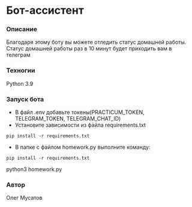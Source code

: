 # Бот-ассистент
### Описание
Благодаря этому боту вы можете отледить статус домашней работы. 
Статус домашней работы раз в 10 минут будет приходить вам в телеграм
### Техногии
Python 3.9
### Запуск бота
- В файл .env добавьте токены(PRACTICUM_TOKEN, TELEGRAM_TOKEN, TELEGRAM_CHAT_ID)
- Установите зависимости из файла requirements.txt
```
pip install -r requirements.txt
``` 
- В папке с файлом homework.py выполните команду:
```
pip install -r requirements.txt
``` 
python3 homework.py
### Автор
Олег Мусатов
